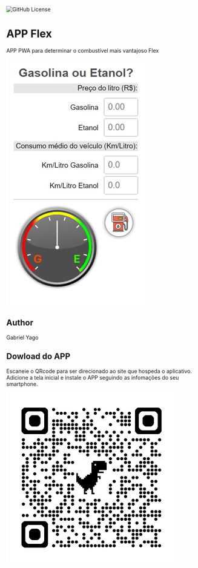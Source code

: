 ![GitHub License](https://img.shields.io/github/license/GabrielYago10/flexv2)

# APP Flex
APP PWA para determinar o combustível mais vantajoso Flex

![](img/screenshot1.png)
## Author
Gabriel Yago 
## Dowload do APP
Escaneie o QRcode para ser direcionado ao site que hospeda o aplicativo. Adicione a tela inicial e instale o APP seguindo as infomações do seu smartphone.

![](img/qrcode.png)

